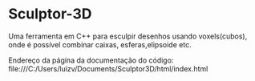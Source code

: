# Sculptor-3D
Uma ferramenta em C++ para esculpir desenhos usando voxels(cubos), onde é possível combinar caixas, esferas,elipsoide etc.

Endereço da página da documentação do código:
       file:///C:/Users/luizv/Documents/Sculptor3D/html/index.html
